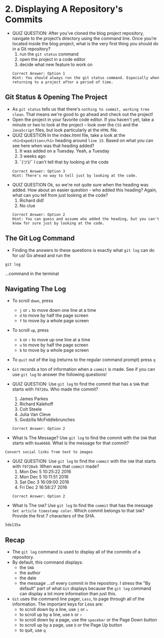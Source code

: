 # 2. Displaying A Repository's Commits
- QUIZ QUESTION: After you’ve cloned the blog project repository, navigate to the project’s directory using the command line. Once you’re located inside the blog project, what is the very first thing you should do in a Git repository?
  1. run the `git status` command
  2. open the project in a code editor
  3. decide what new feature to work on
  ```
  Correct Answer: Option 1
  Hint: You should always run the git status command. Especially when returning to a project after a period of time.
  ```

## Git Status & Opening The Project
- As `git status` tells us that there's `nothing to commit, working tree clean`. That means we're good to go ahead and check out the project!
- Open the project in your favorite code editor. If you haven't yet, take a minute or two to look at the project – look over the `CSS` and the` JavaScript` files, but look particularly at the `HTML` file.
- QUIZ QUESTION
In the index.html file, take a look at the `<h1>Expedition</h1>` heading around `line 15`. Based on what you can see here when was that heading added?
  1. It was added on a Tuesday. Yeah, a Tuesday
  2. 3 weeks ago
  3. ¯\(ツ)/¯ I can't tell that by looking at the code
  ```
  Correct Answer: Option 3
  Hint: There's no way to tell just by looking at the code.
  ```
- QUIZ QUESTION
Ok, so we're not quite sure when the heading was added. How about an easier question - who added this heading? Again, what can you tell from just looking at the code?
  1. Richard did!
  2. No clue
  ```
  Correct Answer: Option 2
  Hint: You can guess and assume who added the heading, but you can't know for sure just by looking at the code.
  ```

## The Git Log Command
- Finding the answers to these questions is exactly what `git log` can do for us! Go ahead and run the
```
git log
```
...command in the terminal

## Navigating The Log
- To scroll `down`, press
  - `j` or `↓` to move down one line at a time
  - `d` to move by half the page screen
  - `f` to move by a whole page screen
- To scroll `up`, press
  - `k` or `↑` to move up one line at a time
  - `u` to move by half the page screen
  - `b` to move by a whole page screen
- To `quit` out of the log (returns to the regular command prompt) press `q`

- `Git` records a ton of information when a `commit` is made. See if you can use `git log` to answer the following questions!

- QUIZ QUESTION: Use `git log` to find the commit that has a `SHA` that starts with `f9720a`. Who made the commit?
  1. James Parkes
  2. Richard Kalehoff
  3. Colt Steele
  4. Julia Van Cleve
  5. Godzilla McFiddlebrunches
  ```
  Correct Answer: Option 2
  ```
- What Is The Message? Use `git log` to find the commit with the `SHA` that starts with `8aa6668`. What is the message for that commit?
```
Convert social links from text to images
```
- QUIZ QUESTION: Use `git log` to find the `commit` with the `SHA` that starts with `f9720a9`. When was that `commit` made?
  1. Mon Dec 5 10:25:22 2016
  2. Mon Dec 5 10:11:51 2016
  3. Sat Dec 3 16:09:00 2016
  4. Fri Dec 2 16:58:27 2016
  ```
  Correct Answer: Option 2
  ```
- What Is The `SHA`? Use `git log` to find the `commit` that has the message `Set article timestamp color`. Which commit belongs to that `SHA`? Provide the first 7 characters of the SHA.
```
5de135a
```

## Recap
- The `git log` command is used to display all of the commits of a repository.
- By default, this command displays:
  - the `SHA`
  - the author
  - the date
  - the message
...of every commit in the repository. I stress the "By default" part of what `Git` displays because the `git log` command can display a lot more information than just this.
- `Git` uses the command line pager, `Less`, to page through all of the information. The important keys for Less are:
  - to scroll down by a line, use `j` or `↓`
  - to scroll up by a line, use `k` or `↑`
  - to scroll down by a page, use the `spacebar` or the Page Down button
  - to scroll up by a page, use `b` or the Page Up button
  - to quit, use `q`